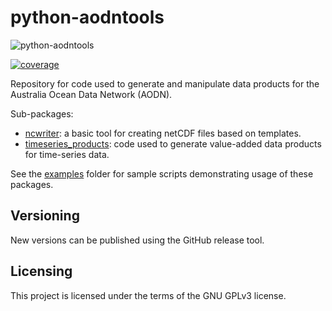 # python-aodntools

![python-aodntools](https://github.com/aodn/python-aodntools/workflows/python-aodntools/badge.svg)

[![coverage](https://codecov.io/gh/aodn/python-aodntools/branch/master/graph/badge.svg)](https://codecov.io/gh/aodn/python-aodntools)

Repository for code used to generate and manipulate data products for the Australia Ocean Data Network (AODN).

Sub-packages:

* [ncwriter](aodntools/ncwriter): a basic tool for creating netCDF files based on templates.
* [timeseries_products](aodntools/timeseries_products): code used to generate value-added data products for time-series data.

See the [examples](examples) folder for sample scripts demonstrating usage of these packages.

## Versioning

New versions can be published using the GitHub release tool.

## Licensing

This project is licensed under the terms of the GNU GPLv3 license.
